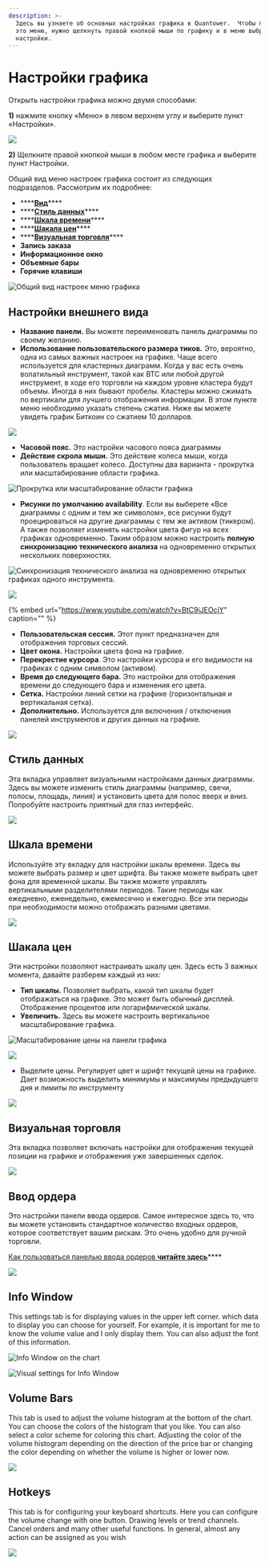 ```yaml
---
description: >-
  Здесь вы узнаете об основных настройках графика в Quantower.  Чтобы попасть в
  это меню, нужно щелкнуть правой кнопкой мыши по графику и в меню выбрать
  настройки.
---
```


# Настройки графика

Открыть настройки графика можно двумя способами:

**1\)** нажмите кнопку «Меню» в левом верхнем углу и выберите пункт «Настройки».

![](../../.gitbook/assets/nastroiki-grafika.png)

**2\)** Щелкните правой кнопкой мыши в любом месте графика и выберите пункт Настройки.

Общий вид меню настроек графика состоит из следующих подразделов. Рассмотрим их подробнее:

* \*\*\*\*[**Вид**](chart-settings.md#nastroiki-vneshnego-vida)\*\*\*\*
* \*\*\*\*[**Стиль данных**](chart-settings.md#stil-dannykh)\*\*\*\*
* \*\*\*\*[**Шкала времени**](chart-settings.md#shkala-vremeni)\*\*\*\*
* \*\*\*\*[**Шакала цен**](chart-settings.md#shakala-cen)\*\*\*\*
* \*\*\*\*[**Визуальная торговля**](chart-settings.md#vizualnaya-torgovlya)\*\*\*\*
* **Запись заказа**
* **Информационное окно**
* **Объемные бары**
* **Горячие клавиши**

![&#x41E;&#x431;&#x449;&#x438;&#x439; &#x432;&#x438;&#x434; &#x43D;&#x430;&#x441;&#x442;&#x440;&#x43E;&#x435;&#x43A; &#x43C;&#x435;&#x43D;&#x44E; &#x433;&#x440;&#x430;&#x444;&#x438;&#x43A;&#x430;](../../.gitbook/assets/menyu-nastroek-grafika.png)

## Настройки внешнего вида

* **Название панели.** Вы можете переименовать панель диаграммы по своему желанию.
* **Использование пользовательского размера тиков.** Это, вероятно, одна из самых важных настроек на  графике. Чаще всего используется для кластерных диаграмм. Когда у вас есть очень волатильный инструмент, такой как BTC или любой другой инструмент, в ходе его торговли на каждом уровне кластера будут объемы. Иногда в них бывают пробелы. Кластеры можно сжимать по вертикали для лучшего отображения информации. В этом пункте меню необходимо указать степень сжатия. Ниже вы можете увидеть график Биткоин со сжатием 10 долларов.

![](../../.gitbook/assets/polzovatelskii-razmer-tikov-bitkoin-do-10-doll.png)

* **Часовой пояс.** Это настройки часового пояса диаграммы
* **Действие скрола мыши.** Это действие колеса мыши, когда пользователь вращает колесо. Доступны два варианта - прокрутка или масштабирование области графика.

![&#x41F;&#x440;&#x43E;&#x43A;&#x440;&#x443;&#x442;&#x43A;&#x430; &#x438;&#x43B;&#x438; &#x43C;&#x430;&#x441;&#x448;&#x442;&#x430;&#x431;&#x438;&#x440;&#x43E;&#x432;&#x430;&#x43D;&#x438;&#x435; &#x43E;&#x431;&#x43B;&#x430;&#x441;&#x442;&#x438; &#x433;&#x440;&#x430;&#x444;&#x438;&#x43A;&#x430;](../../.gitbook/assets/deistvie-skrola-myshki.png)

* **Рисунки по умолчанию availability**.  Если вы выберете «Все диаграммы с одним и тем же символом», все рисунки будут проецироваться на другие диаграммы с тем же активом \(тикером\). А также позволяет изменять настройки цвета фигур на всех графиках одновременно. Таким образом можно настроить **полную синхронизацию технического анализа** на одновременно открытых нескольких поверхностях.

![&#x421;&#x438;&#x43D;&#x445;&#x440;&#x43E;&#x43D;&#x438;&#x437;&#x430;&#x446;&#x438;&#x44F; &#x442;&#x435;&#x445;&#x43D;&#x438;&#x447;&#x435;&#x441;&#x43A;&#x43E;&#x433;&#x43E; &#x430;&#x43D;&#x430;&#x43B;&#x438;&#x437;&#x430; &#x43D;&#x430; &#x43E;&#x434;&#x43D;&#x43E;&#x432;&#x440;&#x435;&#x43C;&#x435;&#x43D;&#x43D;&#x43E; &#x43E;&#x442;&#x43A;&#x440;&#x44B;&#x442;&#x44B;&#x445; &#x433;&#x440;&#x430;&#x444;&#x438;&#x43A;&#x430;&#x445; &#x43E;&#x434;&#x43D;&#x43E;&#x433;&#x43E; &#x438;&#x43D;&#x441;&#x442;&#x440;&#x443;&#x43C;&#x435;&#x43D;&#x442;&#x430;.](../../.gitbook/assets/risunki-po-umolchaniyu-kvantouer.png)

![](../../.gitbook/assets/image%20%28114%29.png)

{% embed url="https://www.youtube.com/watch?v=BtC9iJEOcjY" caption="" %}

* **Пользовательская сессия.** Этот пункт предназначен для отображения торговых сессий.
* **Цвет окона.** Настройки цвета фона на графике.
* **Перекрестие курсора**. Это настройки курсора и его видимости на графиках с одним символом \(активом\).
* **Время до следующего бара.** Это настройки для отображения времени до следующего бара и изменения его цвета.
* **Сетка.** Настройки линий сетки на графике \(горизонтальная и вертикальная сетка\).
* **Дополнительно.** Используется для включения / отключения панелей инструментов и других данных на графике.

![](../../.gitbook/assets/dopolnitelnye-nastroiki.png)

## Стиль данных

Эта вкладка управляет визуальными настройками данных диаграммы. Здесь вы можете изменить стиль диаграммы \(например, свечи, полосы, площадь, линия\) и установить цвета для полос вверх и вниз. Попробуйте настроить приятный для глаз интерфейс.

![](../../.gitbook/assets/stil-dannykh-grafika.gif)

## Шкала времени

Используйте эту вкладку для настройки шкалы времени. Здесь вы можете выбрать размер и цвет шрифта. Вы также можете выбрать цвет фона для временной шкалы. Вы также можете управлять вертикальными разделителями периодов. Такие периоды как ежедневно, еженедельно, ежемесячно и ежегодно. Все эти периоды при необходимости можно отображать разными цветами.

![](../../.gitbook/assets/shkala-vremeni.png)

## **Шакала цен**

Эти настройки позволяют настраивать шкалу цен. Здесь есть 3 важных момента, давайте разберем каждый из них:

* **Тип шкалы.** Позволяет выбрать, какой тип шкалы будет отображаться на графике. Это может быть обычный дисплей. Отображение процентов или логарифмической шкалы.
* **Увеличить.** Здесь вы можете настроить вертикальное масштабирование графика.

![&#x41C;&#x430;&#x441;&#x448;&#x442;&#x430;&#x431;&#x438;&#x440;&#x43E;&#x432;&#x430;&#x43D;&#x438;&#x435; &#x446;&#x435;&#x43D;&#x44B; &#x43D;&#x430; &#x43F;&#x430;&#x43D;&#x435;&#x43B;&#x438; &#x433;&#x440;&#x430;&#x444;&#x438;&#x43A;&#x430;](../../.gitbook/assets/price-scaling.gif)

![](../../.gitbook/assets/shkala-cen.jpg)

* Выделите цены. Регулирует цвет и шрифт текущей цены на графике. Дает возможность выделить минимумы и максимумы предыдущего дня и лимиты по инструменту

![](../../.gitbook/assets/podsvechivat-ceny.png)

## **Визуальная торговля**

Эта вкладка позволяет включать настройки для отображения текущей позиции на графике и отображения уже завершенных сделок.

![](../../.gitbook/assets/image%20%28117%29.png)

## Ввод ордера

Это настройки панели ввода ордеров. Самое интересное здесь то, что вы можете установить стандартное количество входных ордеров, которое соответствует вашим рискам. Это очень удобно для ручной торговли.

[Как пользоваться панелью ввода ордеров **читайте здесь**](https://app.gitbook.com/@quantower/s/quantower-ru/~/drafts/-MbBCIqhkEW3xvohXN2Y/trading-panels/order-entry)\*\*\*\*

![](../../.gitbook/assets/kreditnoe-plecho.png)

## Info Window

This settings tab is for displaying values in the upper left corner. which data to display you can choose for yourself. For example, it is important for me to know the volume value and I only display them. You can also adjust the font of this information.

![Info Window on the chart](../../.gitbook/assets/info-window.gif)

![Visual settings for Info Window](../../.gitbook/assets/image%20%28112%29.png)

## Volume Bars

This tab is used to adjust the volume histogram at the bottom of the chart. You can choose the colors of the histogram that you like. You can also select a color scheme for coloring this chart. Adjusting the color of the volume histogram depending on the direction of the price bar or changing the color depending on whether the volume is higher or lower now.

![](../../.gitbook/assets/image%20%28111%29.png)

## Hotkeys

This tab is for configuring your keyboard shortcuts. Here you can configure the volume change with one button. Drawing levels or trend channels. Cancel orders and many other useful functions. In general, almost any action can be assigned as you wish

![](../../.gitbook/assets/image%20%28119%29.png)

